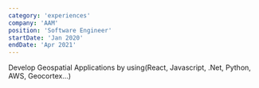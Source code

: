 ```yaml
---
category: 'experiences'
company: 'AAM'
position: 'Software Engineer'
startDate: 'Jan 2020'
endDate: 'Apr 2021'
---
```


Develop Geospatial Applications by using(React, Javascript, .Net, Python, AWS, Geocortex...)
